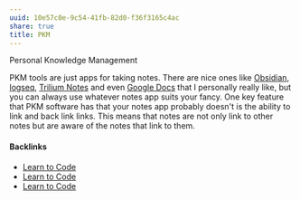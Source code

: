 ```yaml
---
uuid: 10e57c0e-9c54-41fb-82d0-f36f3165c4ac
share: true
title: PKM
---
```

Personal Knowledge Management

PKM tools are just apps for taking notes. There are nice ones like [Obsidian](../f76a085e-f2c8-43bd-a852-47760f01e401), [logseq](../e8047586-3985-4caa-9020-b8a5dde09d50), [Trilium Notes](../ac895e08-776c-4f91-86a6-5108e7634d3d) and even [Google Docs](../27b9ed36-0be3-452d-a583-2c850f101989) that I personally really like, but you can always use whatever notes app suits your fancy. One key feature that PKM software has that your notes app probably doesn't is the ability to link and back link links. This means that notes are not only link to other notes but are aware of the notes that link to them.

#### Backlinks

* [Learn to Code](/130694a5-2d87-49f7-bb8b-123bf5c320a4)
* [Learn to Code](/130694a5-2d87-49f7-bb8b-123bf5c320a4)
* [Learn to Code](/130694a5-2d87-49f7-bb8b-123bf5c320a4)